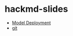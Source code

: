 # hackmd-slides

- [Model Deployment](https://hackmd.io/@AndreyPhys/ML-deployment#/)
- [git](https://hackmd.io/@AndreyPhys/git)

